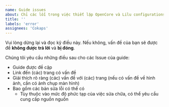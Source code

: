 ```yaml
---
name: Guide issues
about: Chỉ các lỗi trong việc thiết lập OpenCore và Lilu configurations ở trong guide được hỗ trợ.
title: ''
labels: 'error'
assignees: 'Cokaps'
---
```


Vui lòng dừng lại và đọc kỹ điều này. Nếu không, vấn đề của bạn sẽ được để **không được trả lời** và **bị đóng**.

Chúng tôi yêu cầu những điều sau cho các Issue của guide:

* Guide được đề cập
* Link đến (các) trang có vấn đề
* Giải thích rõ ràng (các) vấn đề với (các) trang (nếu có vấn đề về hình ảnh, cần có ảnh chụp màn hình)
* Bao gồm các bản sửa lỗi có thể có
   * Tùy thuộc vào mức độ phức tạp của việc sửa chữa, có thể yêu cầu cung cấp nguồn nguồn
  
<!--Lưu ý rằng chúng tôi chỉ duy trì guide của viOpenCore (dịch của nhóm Dortania), vì vậy vui lòng không mở Issues cho các hướng dẫn khác.-->
